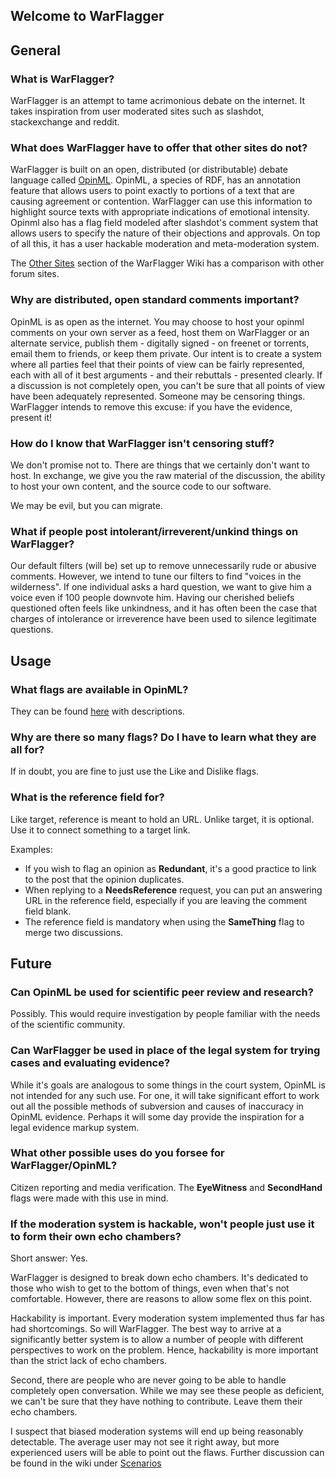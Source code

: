 ## Welcome to WarFlagger



## General

### What is WarFlagger?

WarFlagger is an attempt to tame acrimonious debate on the internet. It takes inspiration from user moderated sites such as slashdot, stackexchange and reddit.

### What does WarFlagger have to offer that other sites do not?

WarFlagger is built on an open, distributed (or distributable) debate language called [OpinML][1]. OpinML, a species of RDF, has an annotation feature that allows users to point exactly to portions of a text that are causing agreement or contention. WarFlagger can use this information to highlight source texts with appropriate indications of emotional intensity. Opinml also has a flag field modeled after slashdot's comment system that allows users to specify the nature of their objections and approvals. On top of all this, it has a user hackable moderation and meta-moderation system.

[1]:  https://github.com/BnMcGn/warflagger/wiki/OpinML

The [Other Sites](https://github.com/BnMcGn/warflagger/wiki/Other-Sites) section of the WarFlagger Wiki has a comparison with other forum sites.

### Why are distributed, open standard comments important?

OpinML is as open as the internet. You may choose to host your opinml comments on your own server as a feed, host them on WarFlagger or an alternate service, publish them - digitally signed - on freenet or torrents, email them to friends, or keep them private.
Our intent is to create a system where all parties feel that their points of view can be fairly represented, each with all of it best arguments - and their rebuttals - presented clearly.
If a discussion is not completely open, you can't be sure that all points of view have been adequately represented. Someone may be censoring things. WarFlagger intends to remove this excuse: if you have the evidence, present it! 

### How do I know that WarFlagger isn't censoring stuff?

We don't promise not to. There are things that we certainly don't want to host. In exchange, we give you the raw material of the discussion, the ability to host your own content, and the source code to our software.

We may be evil, but you can migrate.

### What if people post intolerant/irreverent/unkind things on WarFlagger?

Our default filters (will be) set up to remove unnecessarily rude or abusive comments. However, we intend to tune our filters to find "voices in the wilderness". If one individual asks a hard question, we want to give him a voice even if 100 people downvote him. Having our cherished beliefs questioned often feels like unkindness, and it has often been the case that charges of intolerance or irreverence have been used to silence legitimate questions.

## Usage

### What flags are available in OpinML?

They can be found [here](/flag_descriptions/) with descriptions.

### Why are there so many flags? Do I have to learn what they are all for?

If in doubt, you are fine to just use the Like and Dislike flags.

### What is the reference field for?

Like target, reference is meant to hold an URL. Unlike target, it is optional. Use it to connect something to a target link. 

Examples: 

- If you wish to flag an opinion as **Redundant**, it's a good practice to link to the post that the opinion duplicates.
- When replying to a **NeedsReference** request, you can put an answering URL in the reference field, especially if you are leaving the comment field blank.
- The reference field is mandatory when using the **SameThing** flag to merge two discussions.

## Future

### Can OpinML be used for scientific peer review and research?

Possibly. This would require investigation by people familiar with the needs of the scientific community.

### Can WarFlagger be used in place of the legal system for trying cases and evaluating evidence?

While it's goals are analogous to some things in the court system, OpinML is not intended for any such use. For one, it will take significant effort to work out all the possible methods of subversion and causes of inaccuracy in OpinML evidence. Perhaps it will some day provide the inspiration for a legal evidence markup system.

### What other possible uses do you forsee for WarFlagger/OpinML?

Citizen reporting and media verification. The **EyeWitness** and **SecondHand** flags were made with this use in mind.


### If the moderation system is hackable, won't people just use it to form their own echo chambers?

Short answer: Yes.

WarFlagger is designed to break down echo chambers. It's dedicated to those who wish to get to the bottom of things, even when that's not comfortable. However, there are reasons to allow some flex on this point.

Hackability is important. Every moderation system implemented thus far has had shortcomings. So will WarFlagger. The best way to arrive at a significantly better system is to allow a number of people with different perspectives to work on the problem. Hence, hackability is more important than the strict lack of echo chambers.

Second, there are people who are never going to be able to handle completely open conversation. While we may see these people as deficient, we can't be sure that they have nothing to contribute. Leave them their echo chambers.

I suspect that biased moderation systems will end up being reasonably detectable. The average user may not see it right away, but more experienced users will be able to point out the flaws. Further discussion can be found in the wiki under [Scenarios](https://github.com/BnMcGn/warflagger/wiki/Scenarios) 


